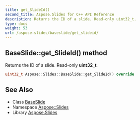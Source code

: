 ```yaml
---
title: get_SlideId()
second_title: Aspose.Slides for C++ API Reference
description: Returns the ID of a slide. Read-only uint32_t.
type: docs
weight: 53
url: /aspose.slides/baseslide/get_slideid/
---
```

## BaseSlide::get_SlideId() method


Returns the ID of a slide. Read-only **uint32_t**.

```cpp
uint32_t Aspose::Slides::BaseSlide::get_SlideId() override
```

## See Also

* Class [BaseSlide](../)
* Namespace [Aspose::Slides](../../)
* Library [Aspose.Slides](../../../)